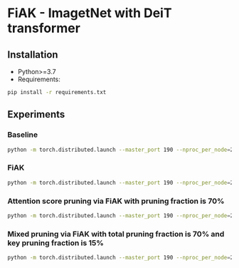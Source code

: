# FiAK - ImagetNet with DeiT transformer

## Installation
- Python>=3.7
- Requirements:
```bash
pip install -r requirements.txt
```

## Experiments

### Baseline
```bash
python -m torch.distributed.launch --master_port 190 --nproc_per_node=2 --use_env main.py --model deit_tiny_patch16_224 --batch-size 256 --data-path path/data --output_dir path/output
```

### FiAK
```bash
python -m torch.distributed.launch --master_port 190 --nproc_per_node=2 --use_env main.py --model deit_tiny_gmm_gd_patch16_224 --batch-size 256 --data-path path/data --output_dir path/output
```

### Attention score pruning via FiAK with pruning fraction is 70%
```bash
python -m torch.distributed.launch --master_port 190 --nproc_per_node=2 --use_env main1.py --model deit_tiny_gmm_gd_patch16_224 --batch-size 256 --data-path path/data --output_dir path/output --epochs 100 --amount 0.7 --lr 5e-5 --prune_type 'entry'
```

### Mixed pruning via FiAK with total pruning fraction is 70% and key pruning fraction is 15%
```bash
python -m torch.distributed.launch --master_port 190 --nproc_per_node=2 --use_env main1.py --model deit_tiny_gmm_gd_patch16_224 --batch-size 256 --data-path path/data --output_dir path/output --epochs 100 --amount 0.7 --lr 5e-5 --prune_type 'entry_token' --amount_token 0.15
```